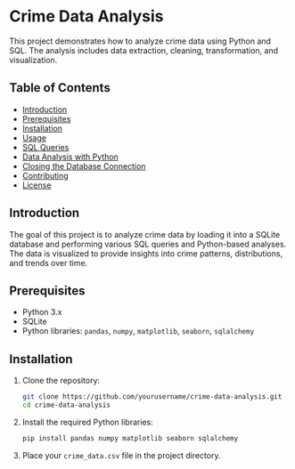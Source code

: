 # Crime Data Analysis

This project demonstrates how to analyze crime data using Python and SQL. The analysis includes data extraction, cleaning, transformation, and visualization.

## Table of Contents
- [Introduction](#introduction)
- [Prerequisites](#prerequisites)
- [Installation](#installation)
- [Usage](#usage)
- [SQL Queries](#sql-queries)
- [Data Analysis with Python](#data-analysis-with-python)
- [Closing the Database Connection](#closing-the-database-connection)
- [Contributing](#contributing)
- [License](#license)

## Introduction
The goal of this project is to analyze crime data by loading it into a SQLite database and performing various SQL queries and Python-based analyses. The data is visualized to provide insights into crime patterns, distributions, and trends over time.

## Prerequisites
- Python 3.x
- SQLite
- Python libraries: `pandas`, `numpy`, `matplotlib`, `seaborn`, `sqlalchemy`

## Installation
1. Clone the repository:
    ```sh
    git clone https://github.com/yourusername/crime-data-analysis.git
    cd crime-data-analysis
    ```

2. Install the required Python libraries:
    ```sh
    pip install pandas numpy matplotlib seaborn sqlalchemy
    ```

3. Place your `crime_data.csv` file in the project directory.
